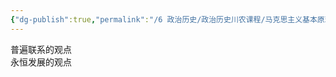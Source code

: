 ```yaml
---
{"dg-publish":true,"permalink":"/6 政治历史/政治历史川农课程/马克思主义基本原理/唯物辩证法/","title":"唯物辩证法"}
---
```



普遍联系的观点  
永恒发展的观点